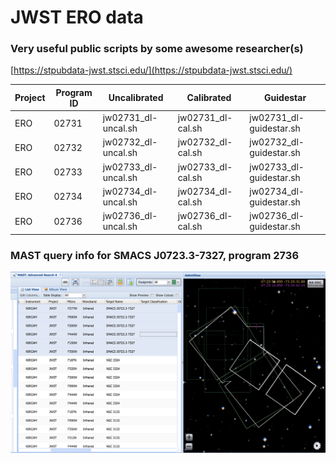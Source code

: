 # JWST ERO data

### Very useful public scripts by some awesome researcher(s)

[https://stpubdata-jwst.stsci.edu/](https://stpubdata-jwst.stsci.edu/)


| Project   | Program ID | Uncalibrated | Calibrated | Guidestar |
| ---       | ---        | ---          | ---        | ---       |
| ERO | 02731 | jw02731_dl-uncal.sh | jw02731_dl-cal.sh | jw02731_dl-guidestar.sh |
| ERO | 02732 | jw02732_dl-uncal.sh | jw02732_dl-cal.sh | jw02732_dl-guidestar.sh |
| ERO | 02733 | jw02733_dl-uncal.sh | jw02733_dl-cal.sh | jw02733_dl-guidestar.sh |
| ERO | 02734 | jw02734_dl-uncal.sh | jw02734_dl-cal.sh | jw02734_dl-guidestar.sh |
| ERO | 02736 | jw02736_dl-uncal.sh | jw02736_dl-cal.sh | jw02736_dl-guidestar.sh |


### MAST query info for SMACS J0723.3-7327, program 2736

![SMACS J0723.3-7327, program 2736](20220714.pic/20220714_SMACS_J0723.png)


